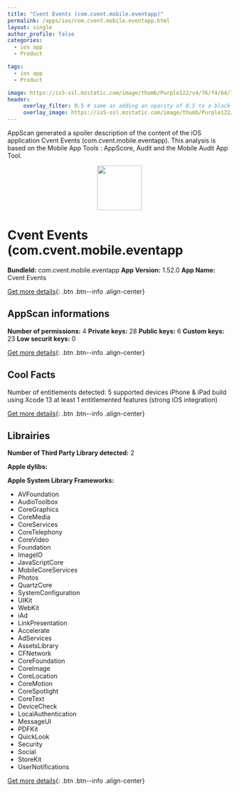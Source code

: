 ```yaml
---
title: "Cvent Events (com.cvent.mobile.eventapp)"
permalink: /apps/ios/com.cvent.mobile.eventapp.html
layout: single
author_profile: false
categories: 
  - ios app 
  - Product 

tags: 
  - ios app 
  - Product 

image: https://is5-ssl.mzstatic.com/image/thumb/Purple122/v4/76/f4/64/76f464bf-2606-72a3-0fe2-cc6f9b035063/AppIcon-1x_U007emarketing-0-7-0-85-220.png/512x512bb.jpg
header: 
     overlay_filter: 0.5 # same as adding an opacity of 0.5 to a black background
     overlay_image: https://is5-ssl.mzstatic.com/image/thumb/Purple122/v4/76/f4/64/76f464bf-2606-72a3-0fe2-cc6f9b035063/AppIcon-1x_U007emarketing-0-7-0-85-220.png/512x512bb.jpg
---
```

AppScan generated a spoiler description of the content of the iOS application Cvent Events (com.cvent.mobile.eventapp). This analysis is based on the Mobile App Tools : AppScore, Audit and the Mobile Audit App Tool.

  
  
<div style="text-align: center;"><img src="https://is5-ssl.mzstatic.com/image/thumb/Purple122/v4/76/f4/64/76f464bf-2606-72a3-0fe2-cc6f9b035063/AppIcon-1x_U007emarketing-0-7-0-85-220.png/512x512bb.jpg" width="100" height="100"></div>  
  
# Cvent Events (com.cvent.mobile.eventapp

**BundleId:** com.cvent.mobile.eventapp
**App Version:** 1.52.0
**App Name:** Cvent Events


[Get more details](/pricing.html){: .btn .btn--info .align-center}  
  
## AppScan informations 

**Number of permissions:** 4
**Private keys:** 28
**Public keys:** 6
**Custom keys:** 23
**Low securit keys:** 0
  
[Get more details](/pricing.html){: .btn .btn--info .align-center}

## Cool Facts

Number of entitlements detected: 5
supported devices iPhone & iPad
build using Xcode 13
at least 1 entitlemented features (strong iOS integration)
  
[Get more details](/pricing.html){: .btn .btn--info .align-center}

## Librairies 
**Number of Third Party Library detected:** 2

**Apple dylibs:**


**Apple System Library Frameworks:**
- AVFoundation
- AudioToolbox
- CoreGraphics
- CoreMedia
- CoreServices
- CoreTelephony
- CoreVideo
- Foundation
- ImageIO
- JavaScriptCore
- MobileCoreServices
- Photos
- QuartzCore
- SystemConfiguration
- UIKit
- WebKit
- iAd
- LinkPresentation
- Accelerate
- AdServices
- AssetsLibrary
- CFNetwork
- CoreFoundation
- CoreImage
- CoreLocation
- CoreMotion
- CoreSpotlight
- CoreText
- DeviceCheck
- LocalAuthentication
- MessageUI
- PDFKit
- QuickLook
- Security
- Social
- StoreKit
- UserNotifications


  
[Get more details](/pricing.html){: .btn .btn--info .align-center}

